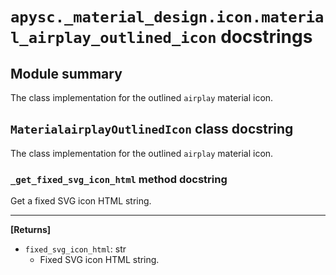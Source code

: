 # `apysc._material_design.icon.material_airplay_outlined_icon` docstrings

## Module summary

The class implementation for the outlined `airplay` material icon.

## `MaterialairplayOutlinedIcon` class docstring

The class implementation for the outlined `airplay` material icon.

### `_get_fixed_svg_icon_html` method docstring

Get a fixed SVG icon HTML string.<hr>

**[Returns]**

- `fixed_svg_icon_html`: str
  - Fixed SVG icon HTML string.